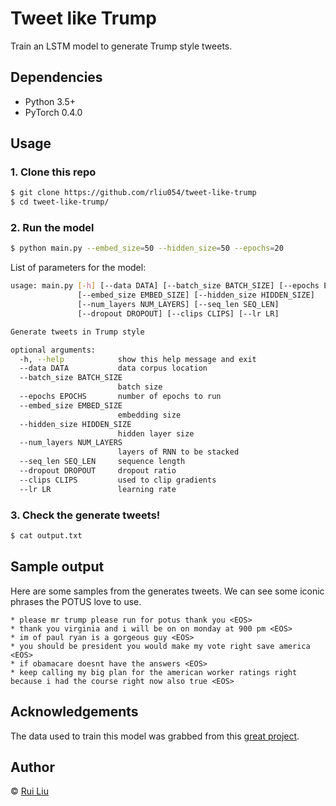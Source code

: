 # Tweet like Trump
Train an LSTM model to generate Trump style tweets.

## Dependencies
  * Python 3.5+
  * PyTorch 0.4.0

## Usage
### 1. Clone this repo
```bash
$ git clone https://github.com/rliu054/tweet-like-trump
$ cd tweet-like-trump/
```
### 2. Run the model
```bash
$ python main.py --embed_size=50 --hidden_size=50 --epochs=20
```

List of parameters for the model:
```bash
usage: main.py [-h] [--data DATA] [--batch_size BATCH_SIZE] [--epochs EPOCHS]
               [--embed_size EMBED_SIZE] [--hidden_size HIDDEN_SIZE]
               [--num_layers NUM_LAYERS] [--seq_len SEQ_LEN]
               [--dropout DROPOUT] [--clips CLIPS] [--lr LR]

Generate tweets in Trump style

optional arguments:
  -h, --help            show this help message and exit
  --data DATA           data corpus location
  --batch_size BATCH_SIZE
                        batch size
  --epochs EPOCHS       number of epochs to run
  --embed_size EMBED_SIZE
                        embedding size
  --hidden_size HIDDEN_SIZE
                        hidden layer size
  --num_layers NUM_LAYERS
                        layers of RNN to be stacked
  --seq_len SEQ_LEN     sequence length
  --dropout DROPOUT     dropout ratio
  --clips CLIPS         used to clip gradients
  --lr LR               learning rate

```

### 3. Check the generate tweets!
```bash
$ cat output.txt
```

## Sample output
Here are some samples from the generates tweets. We can see some iconic phrases the POTUS love to use.

```
* please mr trump please run for potus thank you <EOS> 
* thank you virginia and i will be on on monday at 900 pm <EOS> 
* im of paul ryan is a gorgeous guy <EOS> 
* you should be president you would make my vote right save america <EOS> 
* if obamacare doesnt have the answers <EOS> 
* keep calling my big plan for the american worker ratings right because i had the course right now also true <EOS> 
```


## Acknowledgements
The data used to train this model was grabbed from this [great project](https://github.com/bpb27/trump_tweet_data_archive).

## Author
&copy; [Rui Liu](http://ruiliu.me)
